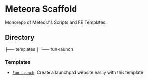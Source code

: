 # Meteora Scaffold

Monorepo of Meteora's Scripts and FE Templates.

## Directory

├── templates
│ └── fun-launch

### Templates

- [`Fun Launch`](./templates/fun-launch): Create a launchpad website easily with this template
